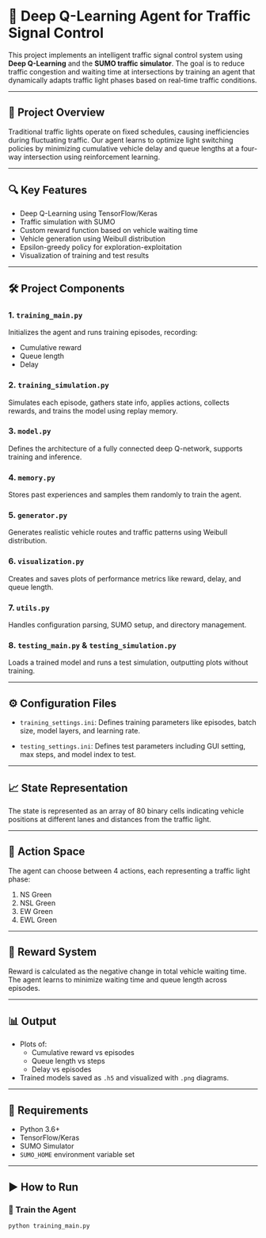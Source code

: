 # 🚦 Deep Q-Learning Agent for Traffic Signal Control

This project implements an intelligent traffic signal control system using **Deep Q-Learning** and the **SUMO traffic simulator**. The goal is to reduce traffic congestion and waiting time at intersections by training an agent that dynamically adapts traffic light phases based on real-time traffic conditions.

---

## 🧠 Project Overview

Traditional traffic lights operate on fixed schedules, causing inefficiencies during fluctuating traffic. Our agent learns to optimize light switching policies by minimizing cumulative vehicle delay and queue lengths at a four-way intersection using reinforcement learning.

---

## 🔍 Key Features

- Deep Q-Learning using TensorFlow/Keras
- Traffic simulation with SUMO
- Custom reward function based on vehicle waiting time
- Vehicle generation using Weibull distribution
- Epsilon-greedy policy for exploration-exploitation
- Visualization of training and test results

---

## 🛠️ Project Components

### 1. `training_main.py`
Initializes the agent and runs training episodes, recording:
- Cumulative reward
- Queue length
- Delay  

### 2. `training_simulation.py`
Simulates each episode, gathers state info, applies actions, collects rewards, and trains the model using replay memory.  

### 3. `model.py`
Defines the architecture of a fully connected deep Q-network, supports training and inference.  

### 4. `memory.py`
Stores past experiences and samples them randomly to train the agent.  

### 5. `generator.py`
Generates realistic vehicle routes and traffic patterns using Weibull distribution.  

### 6. `visualization.py`
Creates and saves plots of performance metrics like reward, delay, and queue length.  

### 7. `utils.py`
Handles configuration parsing, SUMO setup, and directory management.  

### 8. `testing_main.py` & `testing_simulation.py`
Loads a trained model and runs a test simulation, outputting plots without training.  

---

## ⚙️ Configuration Files

- `training_settings.ini`: Defines training parameters like episodes, batch size, model layers, and learning rate.  

- `testing_settings.ini`: Defines test parameters including GUI setting, max steps, and model index to test.  

---

## 📈 State Representation

The state is represented as an array of 80 binary cells indicating vehicle positions at different lanes and distances from the traffic light.  

---

## 🧮 Action Space

The agent can choose between 4 actions, each representing a traffic light phase:
1. NS Green
2. NSL Green
3. EW Green
4. EWL Green  

---

## 🧪 Reward System

Reward is calculated as the negative change in total vehicle waiting time. The agent learns to minimize waiting time and queue length across episodes.  

---

## 📊 Output

- Plots of:
  - Cumulative reward vs episodes
  - Queue length vs steps
  - Delay vs episodes
- Trained models saved as `.h5` and visualized with `.png` diagrams.  

---

## 🚧 Requirements

- Python 3.6+
- TensorFlow/Keras
- SUMO Simulator
- `SUMO_HOME` environment variable set

---

## ▶️ How to Run

### 🏁 Train the Agent

```bash
python training_main.py
